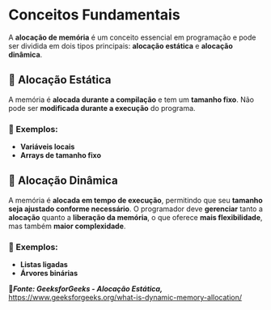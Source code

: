 # Conceitos Fundamentais

A **alocação de memória** é um conceito essencial em programação e pode ser dividida em dois tipos principais: **alocação estática** e **alocação dinâmica**.

## 📌 Alocação Estática  
A memória é **alocada durante a compilação** e tem um **tamanho fixo**. Não pode ser **modificada durante a execução** do programa.  

### 🔹 Exemplos:
- **Variáveis locais**
- **Arrays de tamanho fixo**  

## 📌 Alocação Dinâmica  
A memória é **alocada em tempo de execução**, permitindo que seu **tamanho seja ajustado conforme necessário**. O programador deve **gerenciar** tanto a **alocação** quanto a **liberação da memória**, o que oferece **mais flexibilidade**, mas também **maior complexidade**.  

### 🔹 Exemplos:
- **Listas ligadas**
- **Árvores binárias**


🔹***Fonte: GeeksforGeeks - Alocação Estática,*** https://www.geeksforgeeks.org/what-is-dynamic-memory-allocation/
